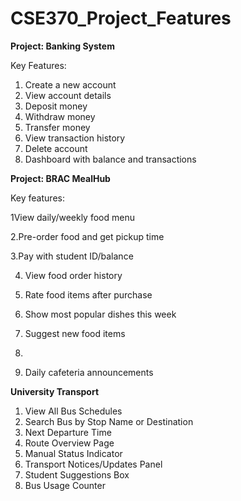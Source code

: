 # CSE370_Project_Features

**Project: Banking System**

Key Features:

1. Create a new account
2. View account details
3. Deposit money
4. Withdraw money
5. Transfer money
6. View transaction history
7. Delete account
8. Dashboard with balance and transactions

**Project: BRAC MealHub**

Key features:

1View daily/weekly food menu

2.Pre-order food and get pickup time

3.Pay with student ID/balance 

4. View food order history
   
5. Rate food items after purchase
   
6. Show most popular dishes this week
   
7. Suggest new food items
8. 
9. Daily cafeteria announcements

**University Transport**

1. View All Bus Schedules
2. Search Bus by Stop Name or Destination
3. Next Departure Time
4. Route Overview Page
5. Manual Status Indicator
6. Transport Notices/Updates Panel
7. Student Suggestions Box
8. Bus Usage Counter
